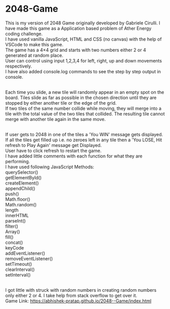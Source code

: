 # 2048-Game
This is my version of 2048 Game originally developed by Gabriele Cirulli. I have made this game as a Application based problem of Ather Energy coding challenge.</br>
I have used vanilla JavaScript, HTML and CSS (no canvas) with the help of VSCode to make this game.</br>
The game has a 4×4 grid and starts with two numbers either 2 or 4 generated at random place.</br>
User can control using input 1,2,3,4 for left, right, up and down movements respectively.</br>
I have also added console.log commands to see the step by step output in console.</br>
</br>

Each time you slide, a new tile will randomly appear in an empty spot on the board. Tiles slide as far as possible in the chosen direction until they are stopped by either another tile or the edge of the grid.</br>
If two tiles of the same number collide while moving, they will merge into a tile with the total value of the two tiles that collided. The resulting tile cannot merge with another tile again in the same move. </br>
</br>

If user gets to 2048 in one of the tiles a 'You WIN' message gets displayed.</br>
If all the tiles get filled up i.e. no zeroes left in any tile then a 'You LOSE, Hit refresh to Play Again' message get Displayed.</br>
User have to click refresh to restart the game.</br>
I have added little comments with each function for what they are performing.</br>
I have used following JavaScript Methods:</br>
querySelector()</br>
getElementById()</br>
createElement()</br>
appendChild()</br>
push()</br>
Math.floor()</br>
Math.random()</br>
length</br>
innerHTML</br>
parseInt()</br>
filter()</br>
Array()</br>
fill()</br>
concat()</br>
keyCode</br>
addEventListener()</br>
removeEventListener()</br>
setTimeout()</br>
clearInterval()</br>
setInterval()</br>
</br>

I got little with struck with random numbers in creating random numbers only either 2 or 4. I take help from stack overflow to get over it.</br>
Game Link: https://abhishek-pratap.github.io/2048--Game/index.html</br>


